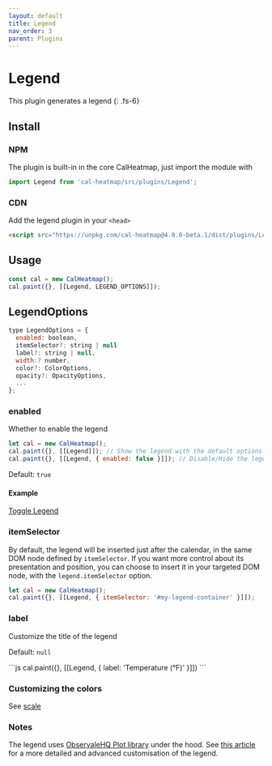 ```yaml
---
layout: default
title: Legend
nav_order: 3
parent: Plugins
---
```


# Legend

This plugin generates a legend
{: .fs-6}

## Install

### NPM

The plugin is built-in in the core CalHeatmap, just import the module with

```js
import Legend from 'cal-heatmap/src/plugins/Legend';
```

### CDN

Add the legend plugin in your `<head>`

```html
<script src="https://unpkg.com/cal-heatmap@4.0.0-beta.1/dist/plugins/Legend.min.js"></script>
```

## Usage

```js
const cal = new CalHeatmap();
cal.paint({}, [[Legend, LEGEND_OPTIONS]]);
```

## LegendOptions

```js
type LegendOptions = {
  enabled: boolean,
  itemSelector?: string | null
  label?: string | null,
  width:? number,
  color?: ColorOptions,
  opacity?: OpacityOptions,
  ...
};
```

### enabled

Whether to enable the legend

```js
let cal = new CalHeatmap();
cal.paint({}, [[Legend]]); // Show the legend with the default options
cal.paint({}, [[Legend, { enabled: false }]]); // Disable/Hide the legend
```

Default: `true`

#### Example

<div class="code-example">
  <div id="legend-example-2"></div>
  <script>
      let status = true;
     const cal = new CalHeatmap();
     cal.paint({ range: 2, itemSelector: '#legend-example-2' }, [[Legend, { enabled: status }]]);
  </script>
</div>
<div class="highlighter-rouge">
  <a href="#" class="btn btn-blue" onClick="status = !status; cal.paint({}, [[Legend, { enabled: status } ]]); return false;">Toggle Legend</a>
</div>

### itemSelector

By default, the legend will be inserted just after the calendar, in the same DOM node defined by `itemSelector`.
If you want more control about its presentation and position, you can choose to insert it in your targeted DOM node, with the `legend.itemSelector` option.

```js
let cal = new CalHeatmap();
cal.paint({}, [[Legend, { itemSelector: '#my-legend-container' }]]);
```

### label

Customize the title of the legend

Default: `null`

<div class="code-example">
  <div id="legend-example-3"></div>
  <script>
     const cal3 = new CalHeatmap();
     cal3.paint({ range: 2, itemSelector: '#legend-example-3' }, [[Legend, { label: 'Temperature (°F)' }]]);
  </script>
</div>
```js
  cal.paint({}, [[Legend, { label: 'Temperature (°F)' }]])
```

### Customizing the colors

See [scale](/options/scale)

### Notes

The legend uses [ObservaleHQ Plot library](https://github.com/observablehq/plot) under the hood.
See [this article](https://observablehq.com/@d3/color-legend) for a more detailed and advanced customisation of the legend.
